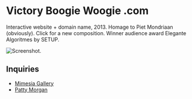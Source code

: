 # Victory Boogie Woogie .com

Interactive website + domain name, 2013. Homage to Piet Mondriaan (obviously). Click for a new composition. Winner audience award Elegante Algoritmes by SETUP.

![Screenshot.](https://netplasticism.com/images/screenshot-1024x768-204.jpg)

## Inquiries

- [Mimesia Gallery](https://mimesia.gallery/artworks/17)
- [Patty Morgan](https://www.pattymorgan.net/w/vLHE2bs333P6Pmsgw)
